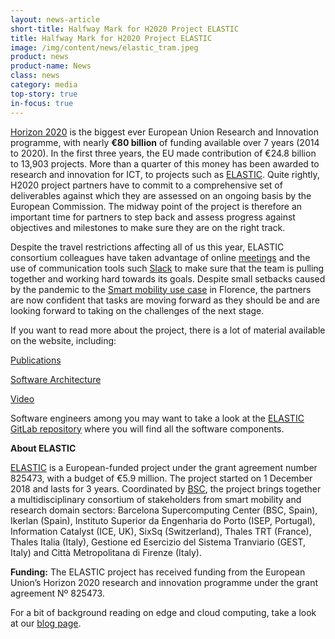 ```yaml
---
layout: news-article
short-title: Halfway Mark for H2020 Project ELASTIC
title: Halfway Mark for H2020 Project ELASTIC
image: /img/content/news/elastic_tram.jpeg
product: news
product-name: News
class: news
category: media
top-story: true
in-focus: true
---
```


[Horizon 2020](https://ec.europa.eu/programmes/horizon2020/what-horizon-2020) is the biggest ever European Union Research and Innovation programme, with nearly **€80 billion** of funding available over 7 years (2014 to 2020). In the first three years, the EU made contribution of €24.8 billion to 13,903 projects. More than a quarter of this money has been awarded to research and innovation for ICT, to projects such as [ELASTIC](http://www.elastic-project.eu/). Quite rightly, H2020 project partners have to commit to a comprehensive set of deliverables against which they are assessed on an ongoing basis by the European Commission. The midway point of the project is therefore an important time for partners to step back and assess progress against objectives and milestones to make sure they are on the right track. 

Despite the travel restrictions affecting all of us this year, ELASTIC consortium colleagues have taken advantage of online [meetings](https://sixsq.com/news/2020-08-11-news-elastic-meeting-july-2020/) and the use of communication tools such [Slack](https://slack.com/intl/en-ch/) to make sure that the team is pulling together and working hard towards its goals. Despite small setbacks caused by the pandemic to the [Smart mobility use case](https://elastic-project.eu/use-case) in Florence, the partners are now confident that tasks are moving forward as they should be and are looking forward to taking on the challenges of the next stage. 

If you want to read more about the project, there is a lot of material available on the website, including: 

[Publications](https://elastic-project.eu/results/publications) 

[Software Architecture](https://elastic-project.eu/software-infrastructure)

[Video](https://elastic-project.eu/media/videos)

Software engineers among you may want to take a look at the [ELASTIC GitLab repository](https://gitlab.bsc.es/elastic-h2020/elastic-sa) where you will find all the software components. 


**About ELASTIC**

[ELASTIC](https://sixsq.com/r-and-d/elastic) is a European-funded project under the grant agreement number 825473, with a budget of €5.9 million. The project started on 1 December 2018 and lasts for 3 years. Coordinated by [BSC](https://www.bsc.es/), the project brings together a multidisciplinary consortium of stakeholders from smart mobility and research domain sectors: Barcelona Supercomputing Center (BSC, Spain), Ikerlan (Spain), Instituto Superior da Engenharia do Porto (ISEP, Portugal), Information Catalyst (ICE, UK), SixSq (Switzerland), Thales TRT (France), Thales Italia (Italy), Gestione ed Esercizio del Sistema Tranviario (GEST, Italy) and Città Metropolitana di Firenze (Italy).

**Funding:** The ELASTIC project has received funding from the European Union’s Horizon 2020 research and innovation programme under the grant agreement Nº 825473.


For a bit of background reading on edge and cloud computing, take a look at our [blog page](https://media.sixsq.com/blog).
